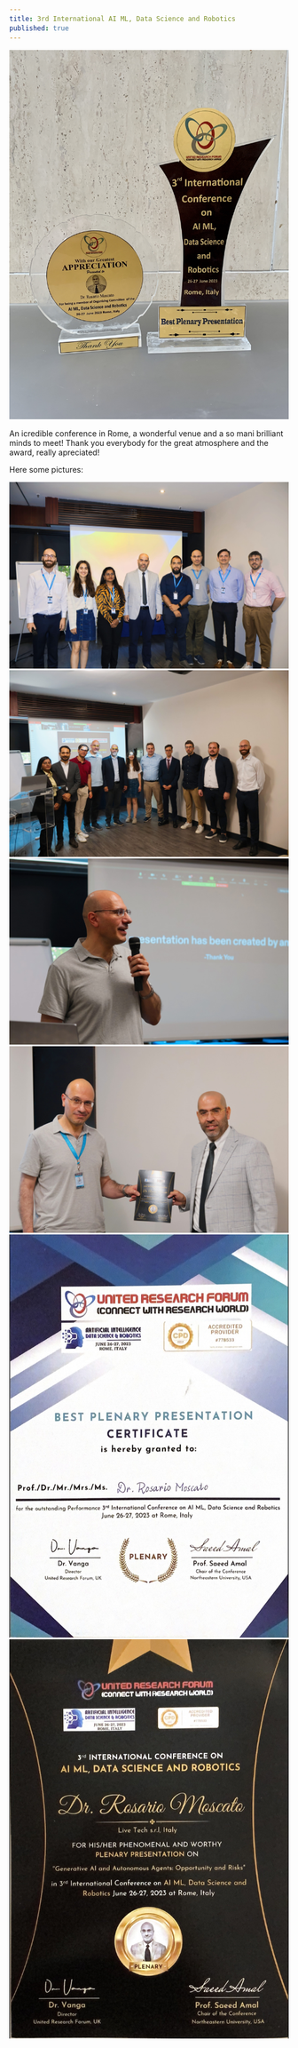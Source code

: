 ```yaml
---
title: 3rd International AI ML, Data Science and Robotics
published: true
---
```


![image](./img/3rdconf1.JPG)

An icredible conference in Rome, a wonderful venue and a so mani brilliant minds to meet!
Thank you everybody for the great atmosphere and the award, really apreciated!

Here some pictures: 

![image](./img/3rdconf2.JPG)
![image](./img/3rdconf3.JPG)
![image](./img/3rdconf4.JPG)
![image](./img/3rdconf5.JPG)
![image](./img/3rdconf6.jpeg)
![image](./img/3rdconf7.jpeg)
